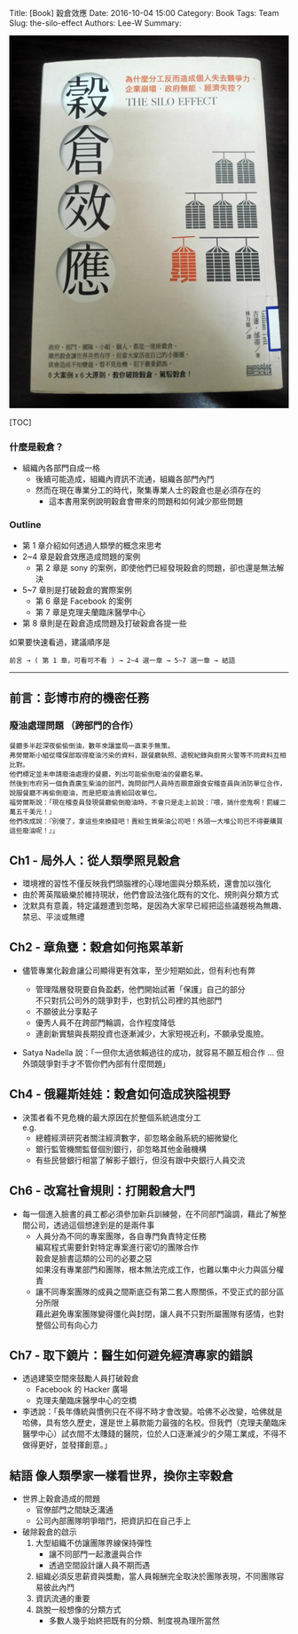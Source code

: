 Title: [Book] 穀倉效應
Date: 2016-10-04 15:00
Category: Book
Tags: Team
Slug: the-silo-effect
Authors: Lee-W
Summary:

![The silo effect](/images/books/MTSd8sY.jpg)

<!--more-->

[TOC]

### 什麼是穀倉？

* 組織內各部門自成一格
    * 後續可能造成，組織內資訊不流通，組織各部門內鬥
    * 然而在現在專業分工的時代，聚集專業人士的穀倉也是必須存在的
        * 這本書用案例說明穀倉會帶來的問題和如何減少那些問題

### Outline

* 第 1 章介紹如何透過人類學的概念來思考
* 2~4 章是穀倉效應造成問題的案例
    * 第 2 章是 sony 的案例，即使他們已經發現穀倉的問題，卻也還是無法解決
* 5~7 章則是打破穀倉的實際案例
    * 第 6 章是 Facebook 的案例
    * 第 7 章是克理夫蘭臨床醫學中心
* 第 8 章則是在穀倉造成問題及打破穀倉各提一些

如果要快速看過，建議順序是

`前言 → ( 第 1 章，可看可不看 ) → 2~4 選一章 → 5~7 選一章 → 結語`

---

## 前言：彭博市府的機密任務

### 廢油處理問題 （跨部門的合作）

```text
餐廳多半趁深夜偷偷倒油，數年來讓當局一直束手無策。
弗勞爾斯小組從環保部取得廢油污染的資料，跟餐廳執照、退稅紀錄與廚房火警等不同資料互相比對。
他們標定並未申請廢油處理的餐廳，列出可能偷倒廢油的餐廳名單。
然後到市府另一個負責廣生柴油的部門，詢問部門人員時否願意跟食安稽查員與消防單位合作，
說服餐廳不再偷倒廢油，而是把廢油賣給回收單位。
福勞爾斯說：「現在稽查員發現餐廳偷倒廢油時，不會只是走上前說：『喂，搞什麼鬼啊！罰緩二萬五千美元！』
他們改成說：『別傻了，拿這些來換錢吧！賣給生質柴油公司吧！外頭一大堆公司巴不得要購買這些廢油呢！』」
```

## Ch1 - 局外人：從人類學照見穀倉

* 環境裡的習性不僅反映我們頭腦裡的心理地圖與分類系統，還會加以強化
* 由於菁英階級樂於維持現狀，他們會設法強化既有的文化、規則與分類方式
* 沈默具有意義，特定議題遭到忽略，是因為大家早已經把這些議題視為無趣、禁忌、平淡或無禮

## Ch2 - 章魚甕：穀倉如何拖累革新

* 儘管專業化穀倉讓公司顯得更有效率，至少短期如此，但有利也有弊
    * 管理階層發現要自負盈虧，他們開始試著「保護」自己的部分  
      不只對抗公司外的競爭對手，也對抗公司裡的其他部門
    * 不願彼此分享點子
    * 優秀人員不在跨部門輪調，合作程度降低
    * 連創新實驗與長期投資也逐漸減少，大家短視近利，不願承受風險。

* Satya Nadella 說：「一但你太過依賴過往的成功，就容易不願互相合作 ... 但外頭競爭對手才不管你們內部有什麼問題」

## Ch4 - 俄羅斯娃娃：穀倉如何造成狹隘視野

* 決策者看不見危機的最大原因在於整個系統過度分工  
  e.g.
    * 總體經濟研究者關注經濟數字，卻忽略金融系統的細微變化
    * 銀行監管機關監督個別銀行，卻忽略其他金融機構
    * 有些民營銀行相當了解影子銀行，但沒有跟中央銀行人員交流

## Ch6 - 改寫社會規則：打開穀倉大門

* 每一個進入臉書的員工都必須參加新兵訓練營，在不同部門論調，藉此了解整間公司，透過這個想達到是的是兩件事
    * 人員分為不同的專案團隊，各自專門負責特定任務  
      編寫程式需要針對特定專案進行密切的團隊合作  
      穀倉是臉書這類的公司的必要之惡  
      如果沒有專業部門和團隊，根本無法完成工作，也難以集中火力與區分權責
    * 讓不同專案團隊的成員之間斯底亞有第二套人際關係，不受正式的部分區分所限  
      藉此避免專案團隊變得僵化與封閉，讓人員不只對所屬團隊有感情，也對整個公司有向心力

## Ch7 - 取下鏡片：醫生如何避免經濟專家的錯誤

* 透過建築空間來鼓勵人員打破穀倉
    * Facebook 的 Hacker 廣場
    * 克理夫蘭臨床醫學中心的空橋
* 李透說：「長年傳統與慣例只在不得不時才會改變。哈佛不必改變，哈佛就是哈佛，具有悠久歷史，還是世上募款能力最強的名校。但我們（克理夫蘭臨床醫學中心）試衣間不太賺錢的醫院，位於人口逐漸減少的夕陽工業成，不得不做得更好，並發揮創意。」

## 結語 像人類學家一樣看世界，換你主宰穀倉

* 世界上穀倉造成的問題
    * 官僚部門之間缺乏溝通
    * 公司內部團隊明爭暗鬥，把資訊扣在自己手上
* 破除穀倉的啟示
    1. 大型組織不仿讓團隊界線保持彈性
        * 讓不同部門一起激盪與合作
        * 透過空間設計讓人員不期而遇
    2. 組織必須反思薪資與獎勵，當人員報酬完全取決於團隊表現，不同團隊容易彼此內鬥
    3. 資訊流通的重要
    4. 跳脫一般想像的分類方式
        * 多數人幾乎始終把既有的分類、制度視為理所當然
